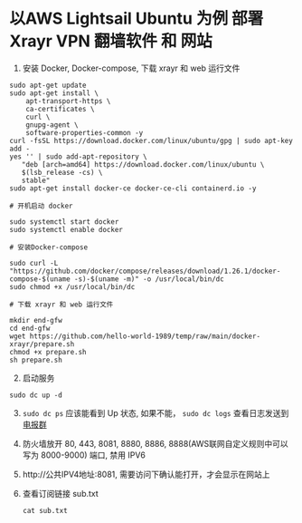# 以AWS Lightsail Ubuntu 为例 部署 Xrayr VPN 翻墙软件 和 网站

 1. 安装 Docker, Docker-compose, 下载 xrayr 和 web 运行文件

```
sudo apt-get update
sudo apt-get install \
    apt-transport-https \
    ca-certificates \
    curl \
    gnupg-agent \
    software-properties-common -y
curl -fsSL https://download.docker.com/linux/ubuntu/gpg | sudo apt-key add -
yes '' | sudo add-apt-repository \
   "deb [arch=amd64] https://download.docker.com/linux/ubuntu \
   $(lsb_release -cs) \
   stable"
sudo apt-get install docker-ce docker-ce-cli containerd.io -y

# 开机启动 docker

sudo systemctl start docker
sudo systemctl enable docker

# 安装Docker-compose

sudo curl -L "https://github.com/docker/compose/releases/download/1.26.1/docker-compose-$(uname -s)-$(uname -m)" -o /usr/local/bin/dc
sudo chmod +x /usr/local/bin/dc

# 下载 xrayr 和 web 运行文件

mkdir end-gfw
cd end-gfw
wget https://github.com/hello-world-1989/temp/raw/main/docker-xrayr/prepare.sh
chmod +x prepare.sh
sh prepare.sh

```

2. 启动服务

```
sudo dc up -d
```
   
3. `sudo dc ps` 应该能看到 Up 状态, 如果不能， `sudo dc logs` 查看日志发送到[电报群](https://t.me/end_gfw1)

4. 防火墙放开 80, 443, 8081, 8880, 8886, 8888(AWS联网自定义规则中可以写为 8000-9000) 端口, 禁用 IPV6

5. http://公共IPV4地址:8081, 需要访问下确认能打开，才会显示在网站上

6. 查看订阅链接 sub.txt

   ```
   cat sub.txt
   ```

